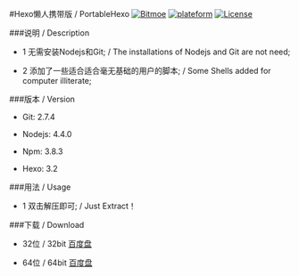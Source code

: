 #Hexo懒人携带版 / PortableHexo
[![Bitmoe](https://img.shields.io/badge/Powered%20By-Bitmoe-blue.svg?style=flat-square)]() [![plateform](https://img.shields.io/badge/Platform-Windows-yellow.svg?style=flat-square)]() [![License](https://img.shields.io/badge/License-CC%20BY--NC--SA-yellowgreen.svg?style=flat-square)]()


###说明 / Description

- 1 无需安装Nodejs和Git; / The installations of Nodejs and Git are not need;
  
- 2 添加了一些适合适合毫无基础的用户的脚本; / Some Shells added for computer illiterate;

###版本 / Version

- Git:    2.7.4
  
- Nodejs: 4.4.0
  
- Npm:    3.8.3
  
- Hexo:   3.2

###用法 / Usage

- 1 双击解压即可; / Just Extract！
  
###下载 / Download

- 32位 / 32bit  [百度盘](http://pan.baidu.com/s/1bod6xFx)

- 64位 / 64bit  [百度盘](http://pan.baidu.com/s/1c0WIRrM)
  
